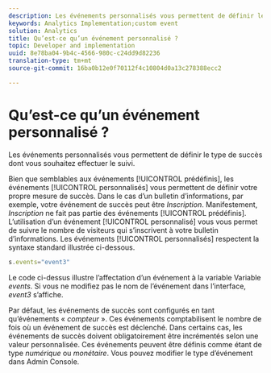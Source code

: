 ```yaml
---
description: Les événements personnalisés vous permettent de définir le type de succès dont vous souhaitez effectuer le suivi.
keywords: Analytics Implementation;custom event
solution: Analytics
title: Qu’est-ce qu’un événement personnalisé ?
topic: Developer and implementation
uuid: 8e78ba04-9b4c-4566-980c-c24dd9d82236
translation-type: tm+mt
source-git-commit: 16ba0b12e0f70112f4c10804d0a13c278388ecc2

---
```



# Qu’est-ce qu’un événement personnalisé ?

Les événements personnalisés vous permettent de définir le type de succès dont vous souhaitez effectuer le suivi.

Bien que semblables aux événements [!UICONTROL prédéfinis], les événements [!UICONTROL personnalisés] vous permettent de définir votre propre mesure de succès. Dans le cas d’un bulletin d’informations, par exemple, votre événement de succès peut être _Inscription_. Manifestement, _Inscription_ ne fait pas partie des événements [!UICONTROL prédéfinis]. L’utilisation d’un événement [!UICONTROL personnalisé] vous vous permet de suivre le nombre de visiteurs qui s’inscrivent à votre bulletin d’informations. Les événements [!UICONTROL personnalisés] respectent la syntaxe standard illustrée ci-dessous.

```js
s.events="event3"
```

Le code ci-dessus illustre l’affectation d’un événement à la variable Variable _events_. Si vous ne modifiez pas le nom de l’événement dans l’interface, _event3_ s’affiche.

Par défaut, les événements de succès sont configurés en tant qu’événements « _compteur_ ». Ces événements comptabilisent le nombre de fois où un événement de succès est déclenché. Dans certains cas, les événements de succès doivent obligatoirement être incrémentés selon une valeur personnalisée. Ces événements peuvent être définis comme étant de type _numérique_ ou _monétaire_. Vous pouvez modifier le type d’événement dans Admin Console.
